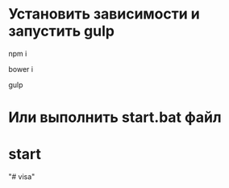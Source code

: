 # Установить зависимости и запустить gulp

npm i

bower i

gulp

# Или выполнить start.bat файл
# start
"# visa" 
